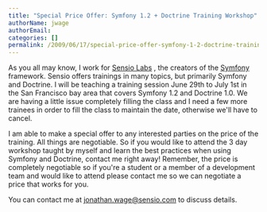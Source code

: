 ```yaml
---
title: "Special Price Offer: Symfony 1.2 + Doctrine Training Workshop"
authorName: jwage
authorEmail:
categories: []
permalink: /2009/06/17/special-price-offer-symfony-1-2-doctrine-training-workshop.html
---
```

As you all may know, I work for [Sensio Labs](https://sensiolabs.com)
, the creators of the [Symfony](http://www.symfony-project.org)
framework. Sensio offers trainings in many topics, but primarily Symfony
and Doctrine. I will be teaching a training session June 29th to July
1st in the San Francisco bay area that covers Symfony 1.2 and Doctrine
1.0. We are having a little issue completely filling the class and I
need a few more trainees in order to fill the class to maintain the
date, otherwise we'll have to cancel.

I am able to make a special offer to any interested parties on the price
of the training. All things are negotiable. So if you would like to
attend the 3 day workshop taught by myself and learn the best practices
when using Symfony and Doctrine, contact me right away! Remember, the
price is completely negotiable so if you're a student or a member of a
development team and would like to attend please contact me so we can
negotiate a price that works for you.

You can contact me at
[jonathan.wage@sensio.com](mailto:jonathan.wage@sensio.com) to discuss
details.

